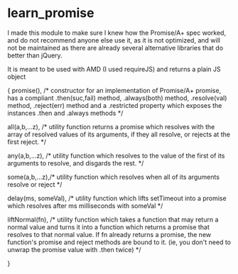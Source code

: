 learn_promise
=============

I made this module to make sure I knew how the Promise/A+ spec worked, and do not recommend anyone else use it, as it is not optimized, and will not be maintained as there are already several alternative libraries that do better than jQuery.

It is meant to be used with AMD (I used requireJS) and returns a plain JS object 

{
   promise(),  /* constructor for an implementation of Promise/A+ promise, has a compliant .then(suc,fail) method,     .always(both) method, .resolve(val) method, .reject(err) method and a .restricted property which exposes the instances .then and .always methods */
   
   all(a,b,...z), /* utility function returns a promise which resolves with the array of resolved values of its arguments, if they all resolve, or rejects at the first reject. */
   
   any(a,b,...z), /* utility function which resolves to the value of the first of its arguments to resolve, and disgards the rest. */
   
   some(a,b,...z),/* utility function which resolves when all of its arguments resolve or reject */
   
   delay(ms, someVal),     /* utility function which lifts setTimeout into a promise which resolves after ms milliseconds with someVal */
   
   liftNormal(fn), /* utility function which takes a function that may return a normal value and turns it into a function which returns a promise that resolves to that normal value.  If fn already returns a promise, the new function's promise and reject methods are bound to it. (ie, you don't need to unwrap the promise value with .then twice) */
   
   }
   
